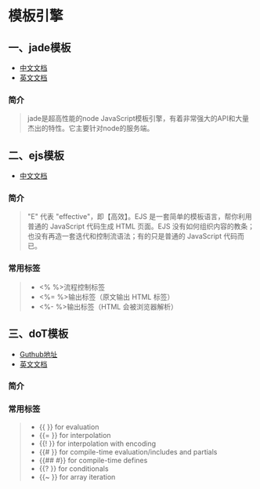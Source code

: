 # 模板引擎

## 一、jade模板
* [中文文档](http://www.nooong.com/docs/jade_chinese.htm)
* [英文文档](http://www.nodeclass.com/api/jade.html)

### 简介
> jade是超高性能的node JavaScript模板引擎，有着非常强大的API和大量杰出的特性。它主要针对node的服务端。


## 二、ejs模板
* [中文文档](https://ejs.bootcss.com/)

### 简介
> "E" 代表 "effective"，即【高效】。EJS 是一套简单的模板语言，帮你利用普通的 JavaScript 代码生成 HTML 页面。EJS 没有如何组织内容的教条；也没有再造一套迭代和控制流语法；有的只是普通的 JavaScript 代码而已。

### 常用标签

> * <% %>流程控制标签
> * <%= %>输出标签（原文输出 HTML 标签）
> * <%- %>输出标签（HTML 会被浏览器解析）

## 三、doT模板
* [Guthub地址](https://github.com/olado/doT)
* [英文文档](http://olado.github.io/doT/)

### 简介

### 常用标签

> * {{ }}	for evaluation
> * {{= }}	for interpolation
> * {{! }}	for interpolation with encoding
> * {{# }}	for compile-time evaluation/includes and partials
> * {{## #}}	for compile-time defines
> * {{? }}	for conditionals
> * {{~ }}	for array iteration